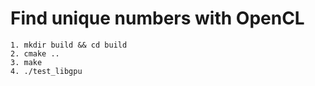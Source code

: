 # Find unique numbers with OpenCL


```
1. mkdir build && cd build   
2. cmake ..   
3. make   
4. ./test_libgpu
```